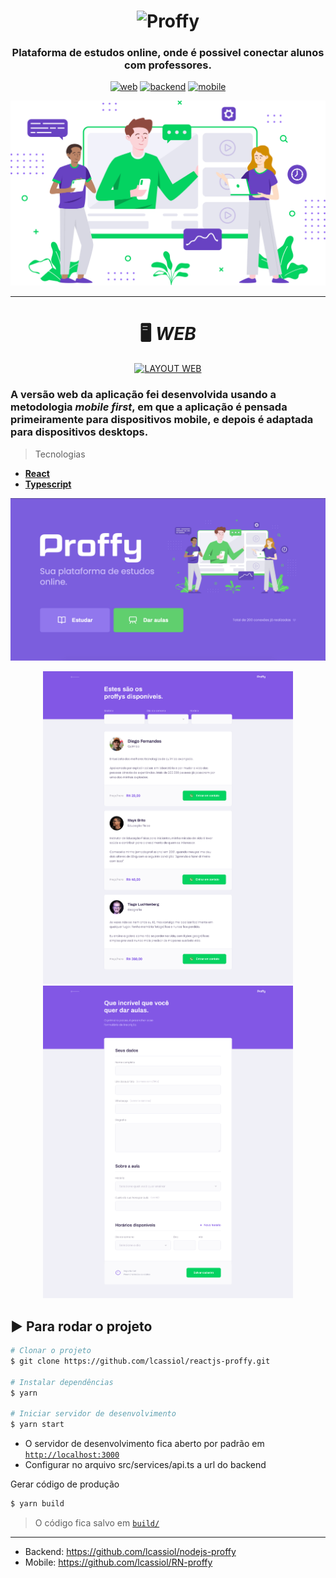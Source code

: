 <!-- VARS -->

[logo-url]: https://camo.githubusercontent.com/74c8681f6d4521903b63e79173a72f0b849243be/68747470733a2f2f692e696d6775722e636f6d2f73356c546465502e706e67
[web-badge]: https://img.shields.io/badge/WEB-6842C2?logo=typescript&logoColor=47248F&label=Proffy&labelColor=6842C2&style=for-the-badge
[backend-badge]: https://img.shields.io/badge/BACKEND-04D361?logo=Node.js&logoColor=03A14A&label=Proffy&labelColor=04D361&style=for-the-badge
[mobile-badge]: https://img.shields.io/badge/MOBILE-494949?logo=react&logoColor=161616&label=Proffy&labelColor=494949&style=for-the-badge

<!-- VARS -->

<div align="center">

# ![Proffy][logo-url]

### Plataforma de estudos online, onde é possivel conectar alunos com professores.
[![web][web-badge]](#desktop_computer-web)
[![backend][backend-badge]](#globe_with_meridians-server)
[![mobile][mobile-badge]](#iphone-mobile)

![](https://raw.githubusercontent.com/lcassiol/reactjs-proffy/d2520a09b3918bf260cc8f44a731f6be24bf55e3/src/assets/images/landing.svg)

</div>

---
<div align="center">

# :desktop_computer: _**WEB**_
[![LAYOUT WEB](https://img.shields.io/badge/Layout%20Web-black?style=for-the-badge&logo=figma&logoColor=red)](https://www.figma.com/file/GHGS126t7WYjnPZdRKChJF/Proffy-Web)

</div>


  
### A versão web da aplicação fei desenvolvida usando a metodologia _mobile first_, em que a aplicação é pensada primeiramente para dispositivos mobile, e depois é adaptada para dispositivos desktops.

> Tecnologias 
- [**React**](https://reactjs.org/) 
- [**Typescript**](https://www.typescriptlang.org/)

<div align="center">

<img src="https://github.com/lcassiol/reactjs-proffy/blob/master/src/assets/images/screenshots/proffy-web-home.png?raw=true" width="800" />

<img src="https://github.com/lcassiol/reactjs-proffy/blob/master/src/assets/images/screenshots/study.png?raw=true" resize="contain" width="400" height="500" /> <img src="https://github.com/lcassiol/reactjs-proffy/blob/master/src/assets/images/screenshots/cadastro.png?raw=true" width="400" height="500" >

</div>


## :arrow_forward: **Para rodar o projeto**


```bash
# Clonar o projeto
$ git clone https://github.com/lcassiol/reactjs-proffy.git

# Instalar dependências
$ yarn

# Iniciar servidor de desenvolvimento
$ yarn start
```

- O servidor de desenvolvimento fica aberto por padrão em [`http://localhost:3000`](http://localhost:3000)
- Configurar no arquivo src/services/api.ts a url do backend

Gerar código de produção

```bash
$ yarn build
```

> O código fica salvo em [`build/`](web/build)


---

- Backend: https://github.com/lcassiol/nodejs-proffy
- Mobile: https://github.com/lcassiol/RN-proffy

